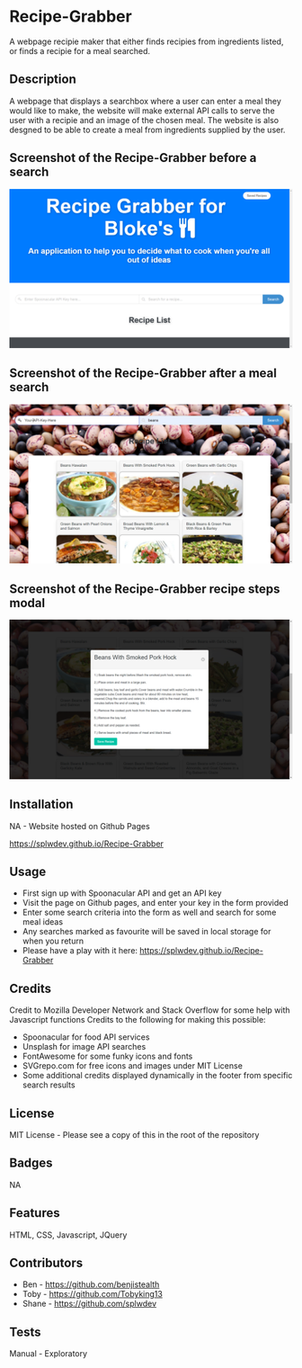 # Recipe-Grabber
A webpage recipie maker that either finds recipies from ingredients listed, or finds a recipie for a meal searched.

## Description

A webpage that displays a searchbox where a user can enter a meal they would like to make, the website will make external API 
calls to serve the user with a recipie and an image of the chosen meal.
The website is also desgned to be able to create a meal from ingredients supplied by the user.


## Screenshot of the Recipe-Grabber before a search


  <img alt="Screenshot_1" src="assets\images\screenshot1.png">



## Screenshot of the Recipe-Grabber after a meal search


  <img alt="Screenshot_1" src="assets\images\screenshot2.png">

## Screenshot of the Recipe-Grabber recipe steps modal


  <img alt="Screenshot_1" src="assets\images\screenshot3.png">


## Installation

NA - Website hosted on Github Pages

https://splwdev.github.io/Recipe-Grabber

## Usage
- First sign up with Spoonacular API and get an API key
- Visit the page on Github pages, and enter your key in the form provided
- Enter some search criteria into the form as well and search for some meal ideas
- Any searches marked as favourite will be saved in local storage for when you return
- Please have a play with it here: https://splwdev.github.io/Recipe-Grabber

## Credits

Credit to Mozilla Developer Network and Stack Overflow for some help with Javascript functions
Credits to the following for making this possible:
- Spoonacular for food API services
- Unsplash for image API searches
- FontAwesome for some funky icons and fonts
- SVGrepo.com for free icons and images under MIT License
- Some additional credits displayed dynamically in the footer from specific search results

## License

MIT License - Please see a copy of this in the root of the repository


## Badges

NA

## Features

HTML, CSS, Javascript, JQuery

## Contributors

* Ben - https://github.com/benjistealth
* Toby - https://github.com/Tobyking13
* Shane - https://github.com/splwdev

## Tests

Manual - Exploratory
